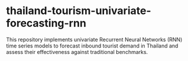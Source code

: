 # thailand-tourism-univariate-forecasting-rnn
This repository implements univariate Recurrent Neural Networks (RNN) time series models to forecast inbound tourist demand in Thailand and assess their effectiveness against traditional benchmarks.
